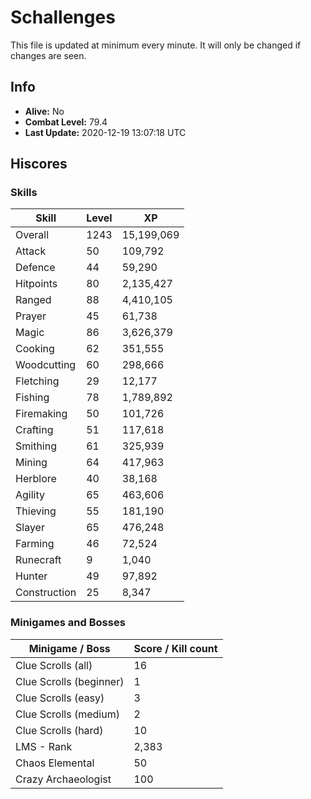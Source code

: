 # Schallenges

This file is updated at minimum every minute. It will only be changed if changes are seen.

## Info

 - **Alive:** No
 - **Combat Level:** 79.4
 - **Last Update:** 2020-12-19 13:07:18 UTC

## Hiscores

### Skills

| Skill | Level | XP |
|--|--|--|
| Overall | 1243 | 15,199,069 |
| Attack | 50 | 109,792 |
| Defence | 44 | 59,290 |
| Hitpoints | 80 | 2,135,427 |
| Ranged | 88 | 4,410,105 |
| Prayer | 45 | 61,738 |
| Magic | 86 | 3,626,379 |
| Cooking | 62 | 351,555 |
| Woodcutting | 60 | 298,666 |
| Fletching | 29 | 12,177 |
| Fishing | 78 | 1,789,892 |
| Firemaking | 50 | 101,726 |
| Crafting | 51 | 117,618 |
| Smithing | 61 | 325,939 |
| Mining | 64 | 417,963 |
| Herblore | 40 | 38,168 |
| Agility | 65 | 463,606 |
| Thieving | 55 | 181,190 |
| Slayer | 65 | 476,248 |
| Farming | 46 | 72,524 |
| Runecraft | 9 | 1,040 |
| Hunter | 49 | 97,892 |
| Construction | 25 | 8,347 |

### Minigames and Bosses

| Minigame / Boss | Score / Kill count |
|--|--|
| Clue Scrolls (all) | 16 |
| Clue Scrolls (beginner) | 1 |
| Clue Scrolls (easy) | 3 |
| Clue Scrolls (medium) | 2 |
| Clue Scrolls (hard) | 10 |
| LMS - Rank | 2,383 |
| Chaos Elemental | 50 |
| Crazy Archaeologist | 100 |
